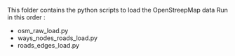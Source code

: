 This folder contains the python scripts to load the OpenStreepMap data 
Run in this order : 
+ osm_raw_load.py
+ ways_nodes_roads_load.py
+ roads_edges_load.py 
